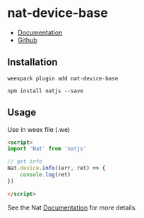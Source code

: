 # nat-device-base

- [Documentation](http://natjs.com/#/#device)
- [Github](https://github.com/natjs/weex-nat-device-base)

## Installation
```
weexpack plugin add nat-device-base
```

```
npm install natjs --save
```

## Usage

Use in weex file (.we)

```html
<script>
import 'Nat' from 'natjs'

// get info
Nat.device.info((err, ret) => {
    console.log(ret)
})

</script>
```

See the Nat [Documentation](http://natjs.com/) for more details.
